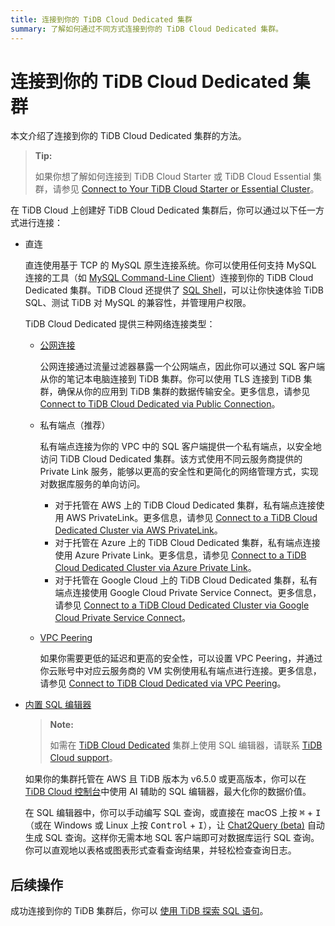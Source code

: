 ```yaml
---
title: 连接到你的 TiDB Cloud Dedicated 集群
summary: 了解如何通过不同方式连接到你的 TiDB Cloud Dedicated 集群。
---
```


# 连接到你的 TiDB Cloud Dedicated 集群

本文介绍了连接到你的 TiDB Cloud Dedicated 集群的方法。

> **Tip:**
>
> 如果你想了解如何连接到 TiDB Cloud Starter 或 TiDB Cloud Essential 集群，请参见 [Connect to Your TiDB Cloud Starter or Essential Cluster](/tidb-cloud/connect-to-tidb-cluster-serverless.md)。

在 TiDB Cloud 上创建好 TiDB Cloud Dedicated 集群后，你可以通过以下任一方式进行连接：

- 直连

    直连使用基于 TCP 的 MySQL 原生连接系统。你可以使用任何支持 MySQL 连接的工具（如 [MySQL Command-Line Client](https://dev.mysql.com/doc/refman/8.0/en/mysql.html)）连接到你的 TiDB Cloud Dedicated 集群。TiDB Cloud 还提供了 [SQL Shell](/tidb-cloud/connect-via-sql-shell.md)，可以让你快速体验 TiDB SQL、测试 TiDB 对 MySQL 的兼容性，并管理用户权限。

    TiDB Cloud Dedicated 提供三种网络连接类型：

    - [公网连接](/tidb-cloud/connect-via-standard-connection.md)

        公网连接通过流量过滤器暴露一个公网端点，因此你可以通过 SQL 客户端从你的笔记本电脑连接到 TiDB 集群。你可以使用 TLS 连接到 TiDB 集群，确保从你的应用到 TiDB 集群的数据传输安全。更多信息，请参见 [Connect to TiDB Cloud Dedicated via Public Connection](/tidb-cloud/connect-via-standard-connection.md)。

    - 私有端点（推荐）

        私有端点连接为你的 VPC 中的 SQL 客户端提供一个私有端点，以安全地访问 TiDB Cloud Dedicated 集群。该方式使用不同云服务商提供的 Private Link 服务，能够以更高的安全性和更简化的网络管理方式，实现对数据库服务的单向访问。

        - 对于托管在 AWS 上的 TiDB Cloud Dedicated 集群，私有端点连接使用 AWS PrivateLink。更多信息，请参见 [Connect to a TiDB Cloud Dedicated Cluster via AWS PrivateLink](/tidb-cloud/set-up-private-endpoint-connections.md)。
        - 对于托管在 Azure 上的 TiDB Cloud Dedicated 集群，私有端点连接使用 Azure Private Link。更多信息，请参见 [Connect to a TiDB Cloud Dedicated Cluster via Azure Private Link](/tidb-cloud/set-up-private-endpoint-connections-on-azure.md)。
        - 对于托管在 Google Cloud 上的 TiDB Cloud Dedicated 集群，私有端点连接使用 Google Cloud Private Service Connect。更多信息，请参见 [Connect to a TiDB Cloud Dedicated Cluster via Google Cloud Private Service Connect](/tidb-cloud/set-up-private-endpoint-connections-on-google-cloud.md)。

    - [VPC Peering](/tidb-cloud/set-up-vpc-peering-connections.md)

        如果你需要更低的延迟和更高的安全性，可以设置 VPC Peering，并通过你云账号中对应云服务商的 VM 实例使用私有端点进行连接。更多信息，请参见 [Connect to TiDB Cloud Dedicated via VPC Peering](/tidb-cloud/set-up-vpc-peering-connections.md)。

- [内置 SQL 编辑器](/tidb-cloud/explore-data-with-chat2query.md)

    > **Note:**
    >
    > 如需在 [TiDB Cloud Dedicated](/tidb-cloud/select-cluster-tier.md#tidb-cloud-dedicated) 集群上使用 SQL 编辑器，请联系 [TiDB Cloud support](/tidb-cloud/tidb-cloud-support.md)。

    如果你的集群托管在 AWS 且 TiDB 版本为 v6.5.0 或更高版本，你可以在 [TiDB Cloud 控制台](https://tidbcloud.com/)中使用 AI 辅助的 SQL 编辑器，最大化你的数据价值。

    在 SQL 编辑器中，你可以手动编写 SQL 查询，或直接在 macOS 上按 <kbd>⌘</kbd> + <kbd>I</kbd>（或在 Windows 或 Linux 上按 <kbd>Control</kbd> + <kbd>I</kbd>），让 [Chat2Query (beta)](/tidb-cloud/tidb-cloud-glossary.md#chat2query) 自动生成 SQL 查询。这样你无需本地 SQL 客户端即可对数据库运行 SQL 查询。你可以直观地以表格或图表形式查看查询结果，并轻松检查查询日志。

## 后续操作

成功连接到你的 TiDB 集群后，你可以 [使用 TiDB 探索 SQL 语句](/basic-sql-operations.md)。